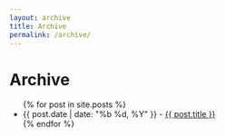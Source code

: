 ```yaml
---
layout: archive
title: Archive
permalink: /archive/
---
```

<div class="container-fluid">
  <div class="animated fadeIn">
    <h1>Archive</h1>
    <ul>
      {% for post in site.posts %}
        <li>
          <span>{{ post.date | date: "%b %d, %Y" }}</span> - 
          <a href="{{ post.url | prepend: site.baseurl }}">{{ post.title }}</a>
        </li>
      {% endfor %}
    </ul>
  </div>
</div>
